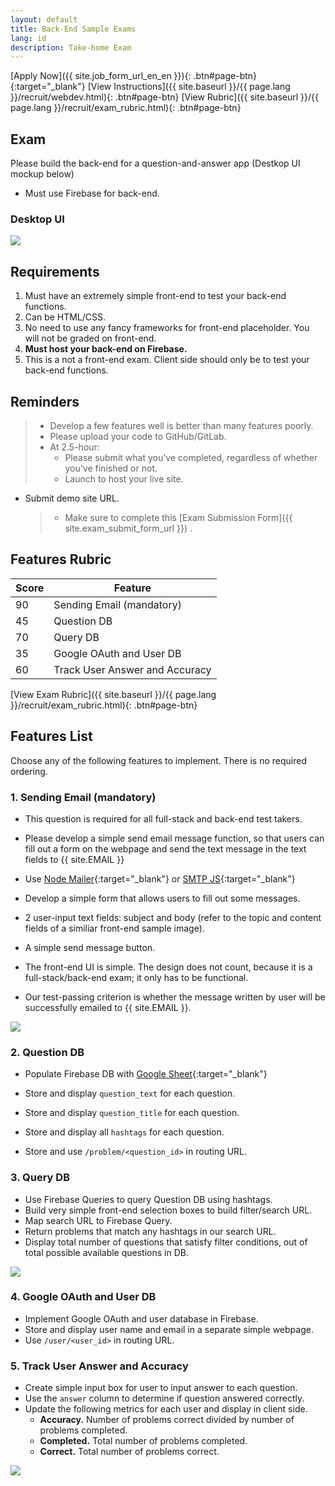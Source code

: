 ```yaml
---
layout: default
title: Back-End Sample Exams
lang: id
description: Take-home Exam
---
```


[Apply Now]({{ site.job_form_url_en_en }}){: .btn#page-btn}{:target="\_blank"}
[View Instructions]({{ site.baseurl }}/{{ page.lang }}/recruit/webdev.html){: .btn#page-btn}
[View Rubric]({{ site.baseurl }}/{{ page.lang }}/recruit/exam_rubric.html){: .btn#page-btn}

## Exam

Please build the back-end for a question-and-answer app (Destkop UI mockup below)

- Must use Firebase for back-end.

### Desktop UI

<img src='https://lh3.googleusercontent.com/SBQWfwg0cfPBcIyvuK1qAlIX3F3t25vj6uOVahV-E7Rhg-RTKJABufr4rYEHkLd3Cv35n3isUWyFwdEHMeIfsoQ3yDlKKqdhuWvSTz0JuAn3U92Y0nZ_7aC-_raJ9QdxmISoLb0GMw=w1417' />

## Requirements

1. Must have an extremely simple front-end to test your back-end functions.
1. Can be HTML/CSS.
1. No need to use any fancy frameworks for front-end placeholder. You will not be graded on front-end.
1. **Must host your back-end on Firebase.**
1. This is a not a front-end exam. Client side should only be to test your back-end functions.

## Reminders

> - Develop a few features well is better than many features poorly.
> - Please upload your code to GitHub/GitLab.
> - At 2.5-hour:
>   - Please submit what you've completed, regardless of whether you've finished or not.
>   - Launch to host your live site.

- Submit demo site URL.
  > - Make sure to complete this [Exam Submission Form]({{ site.exam_submit_form_url }})
.

## Features Rubric

| Score | Feature                        |
| ----- | ------------------------------ |
| 90    | Sending Email (mandatory)      |
| 45    | Question DB                    |
| 70    | Query DB                       |
| 35    | Google OAuth and User DB       |
| 60    | Track User Answer and Accuracy |

[View Exam Rubric]({{ site.baseurl }}/{{ page.lang }}/recruit/exam_rubric.html){: .btn#page-btn}

## Features List

Choose any of the following features to implement. There is no required ordering.

### 1. Sending Email (mandatory)

- This question is required for all full-stack and back-end test takers.
- Please develop a simple send email message function, so that users can fill out a form on the webpage and send the text message in the text fields to {{ site.EMAIL }}
- Use [Node Mailer](https://nodemailer.com/usage/){:target="\_blank"}
 or [SMTP JS](https://www.smtpjs.com/){:target="\_blank"}

- Develop a simple form that allows users to fill out some messages.
- 2 user-input text fields: subject and body (refer to the topic and content fields of a similiar front-end sample image).
- A simple send message button.
- The front-end UI is simple. The design does not count, because it is a full-stack/back-end exam; it only has to be functional.
- Our test-passing criterion is whether the message written by user will be successfully emailed to {{ site.EMAIL }}.

<img src='https://lh3.googleusercontent.com/FJZRudzsGLDYNQWxezcyzyJHhg7hCVyr7S_7BNwE_LBsahceanzWVnvewnWn_TVbCutBtIVpAJmegz6y5SUOxyfBLBaxFOMLfG74Va8s8CeVZ-ZgOQoEXJv_flH1EW2Yz61l9Mrp9A=w400' />

### 2. Question DB

- Populate Firebase DB with [Google Sheet](https://docs.google.com/spreadsheets/d/1EmWraWzyvxt7km7MiPxU6PDTXzy05_jUyvwUqHc5nP0/edit?usp=sharing){:target="\_blank"}

- Store and display `question_text` for each question.
- Store and display `question_title` for each question.
- Store and display all `hashtags` for each question.
- Store and use `/problem/<question_id>` in routing URL.

### 3. Query DB

- Use Firebase Queries to query Question DB using hashtags.
- Build very simple front-end selection boxes to build filter/search URL.
- Map search URL to Firebase Query.
- Return problems that match any hashtags in our search URL.
- Display total number of questions that satisfy filter conditions, out of total possible available questions in DB.

<img src='https://lh3.googleusercontent.com/zeYaUx3W0Hb8yaiPLHyzTOI_ShGmEIQqTA_Q7b8hyGZ_bfeC8gSK4s6L1okbGhrFPf817zjp-RbRcDZzZ3p51Vv1QxUza9RGTDupaia0jRcepHtTUNAafjEXJBwhzKMnVC_az-nOAw=w370' />

### 4. Google OAuth and User DB

- Implement Google OAuth and user database in Firebase.
- Store and display user name and email in a separate simple webpage.
- Use `/user/<user_id>` in routing URL.

### 5. Track User Answer and Accuracy

- Create simple input box for user to input answer to each question.
- Use the `answer` column to determine if question answered correctly.
- Update the following metrics for each user and display in client side.
  - **Accuracy.** Number of problems correct divided by number of problems completed.
  - **Completed.** Total number of problems completed.
  - **Correct.** Total number of problems correct.

<img src='https://lh3.googleusercontent.com/zRIxNrIztI22WJYDs4EcrjnciyQ2ByIRVSu6R-JCpBCo0e2hT9_g1RwdcBbmyaSebQRUk06NscQ6waV0eiQZ1HTBjcVSg6Ildeo-sc9qhFLRnx1tKgK0u8tlKD0eyMMgMwNWp0cS4A=w260' />

<br>